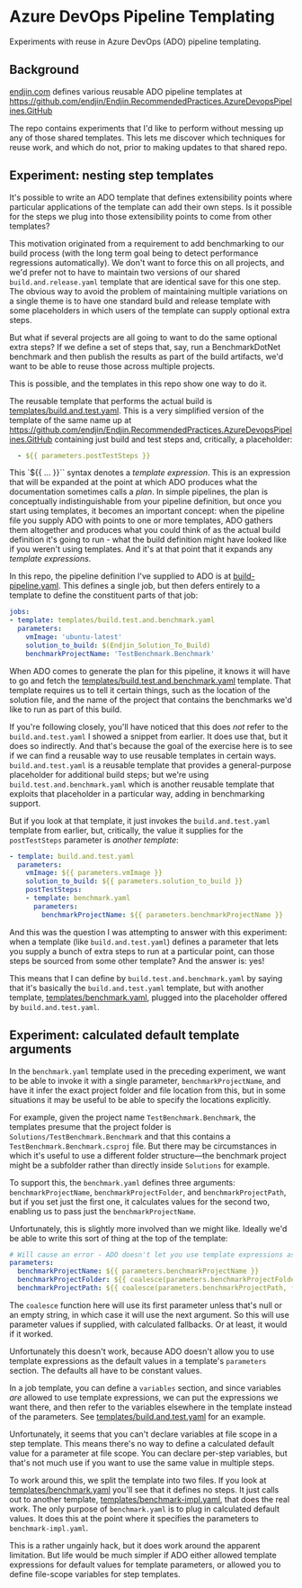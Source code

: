 # Azure DevOps Pipeline Templating

Experiments with reuse in Azure DevOps (ADO) pipeline templating.

## Background

[endjin.com](https://endjin.com) defines various reusable ADO pipeline templates at https://github.com/endjin/Endjin.RecommendedPractices.AzureDevopsPipelines.GitHub

The repo contains experiments that I'd like to perform without messing up any of those shared templates. This lets me discover which techniques for reuse work, and which do not, prior to making updates to that shared repo.

## Experiment: nesting step templates

It's possible to write an ADO template that defines extensibility points where particular applications of the template can add their own steps.
Is it possible for the steps we plug into those extensibility points to come from other templates?

This motivation originated from a requirement to add benchmarking to our build process (with the long term goal being to detect
performance regressions automatically). We don't want to force this on all projects, and we'd prefer not to have to maintain two versions
of our shared `build.and.release.yaml` template that are identical save for this one step. The obvious way to avoid the problem of
maintaining multiple variations on a single theme is to have one standard build and release template with some placeholders in
which users of the template can supply optional extra steps.

But what if several projects are all going to want to do the same optional extra steps? If we define a set of steps that, say, run a
BenchmarkDotNet benchmark and then publish the results as part of the build artifacts, we'd want to be able to reuse those across
multiple projects.

This is possible, and the templates in this repo show one way to do it.

The reusable template that performs the actual build is [templates/build.and.test.yaml](../master/templates/build.and.test.yaml). This is a very simplified
version of the template of the same name up at https://github.com/endjin/Endjin.RecommendedPractices.AzureDevopsPipelines.GitHub containing
just build and test steps and, critically, a placeholder:

``` yaml
  - ${{ parameters.postTestSteps }}
```

This `${{ ... }}`` syntax denotes a _template expression_. This is an expression that will be expanded at the point at which ADO produces
what the documentation sometimes calls a _plan_. In simple pipelines, the plan is conceptually indistinguishable from your pipeline
definition, but once you start using templates, it becomes an important concept: when the pipeline file you supply ADO with points to
one or more templates, ADO gathers them altogether and produces what you could think of as the actual build definition it's going to
run - what the build definition might have looked like if you weren't using templates. And it's at that point that it expands any
_template expressions_.

In this repo, the pipeline definition I've supplied to ADO is at [build-pipeline.yaml](../master/build-pipeline.yaml). This defines
a single job, but then defers entirely to a template to define the constituent parts of that job:

``` yaml
jobs:
- template: templates/build.test.and.benchmark.yaml
  parameters:
    vmImage: 'ubuntu-latest'
    solution_to_build: $(Endjin_Solution_To_Build)
    benchmarkProjectName: 'TestBenchmark.Benchmark'
```

When ADO comes to generate the plan for this pipeline, it knows it will have to go and fetch the
[templates/build.test.and.benchmark.yaml](../master/templates/build.test.and.benchmark.yaml) template. That template requires us to tell it
certain things, such as the location of the solution file, and the name of the project that contains the benchmarks we'd like
to run as part of this build.

If you're following closely, you'll have noticed that this does _not_ refer to the `build.and.test.yaml` I showed a snippet from
earlier. It does use that, but it does so indirectly. And that's because the goal of the exercise here is to see if we can find
a reusable way to use reusable templates in certain ways. `build.and.test.yaml` is a reusable template that provides a general-purpose
placeholder for additional build steps; but we're using `build.test.and.benchmark.yaml` which is another reusable template that exploits
that placeholder in a particular way, adding in benchmarking support.

But if you look at that template, it just invokes the `build.and.test.yaml` template from earlier, but, critically, the value it supplies
for the `postTestSteps` parameter is *another template*:

``` yaml
- template: build.and.test.yaml
  parameters:
    vmImage: ${{ parameters.vmImage }}
    solution_to_build: ${{ parameters.solution_to_build }}
    postTestSteps:
    - template: benchmark.yaml
      parameters:
        benchmarkProjectName: ${{ parameters.benchmarkProjectName }}
```

And this was the question I was attempting to answer with this experiment: when a template (like `build.and.test.yaml`) defines a
parameter that lets you supply a bunch of extra steps to run at a particular point, can those steps be sourced from some other
template? And the answer is: yes!

This means that I can define by `build.test.and.benchmark.yaml` by saying that it's basically the `build.and.test.yaml` template,
but with another template, [templates/benchmark.yaml](../master/templates/benchmark.yaml), plugged into the placeholder
offered by `build.and.test.yaml`.

## Experiment: calculated default template arguments

In the `benchmark.yaml` template used in the preceding experiment, we want to be able to invoke it with a single parameter, `benchmarkProjectName`, and have it infer the exact project folder and file location from this, but in some situations it may be useful to be able to specify the locations explicitly.

For example, given the project name `TestBenchmark.Benchmark`, the templates presume that the project folder is `Solutions/TestBenchmark.Benchmark` and that this contains a `TestBenchmark.Benchmark.csproj` file. But there may be circumstances in which it's useful to use a different folder structure—the benchmark project might be a subfolder rather than directly inside `Solutions` for example.

To support this, the `benchmark.yaml` defines three arguments: `benchmarkProjectName`, `benchmarkProjectFolder`, and `benchmarkProjectPath`, but if you set just the first one, it calculates values for the second two, enabling us to pass just the `benchmarkProjectName`.

Unfortunately, this is slightly more involved than we might like. Ideally we'd be able to write this sort of thing at the top of the template:

``` yaml
# Will cause an error - ADO doesn't let you use template expressions as parameter defaults
parameters:
  benchmarkProjectName: ${{ parameters.benchmarkProjectName }}
  benchmarkProjectFolder: ${{ coalesce(parameters.benchmarkProjectFolder, format('$(Build.SourcesDirectory)/Solutions/{0}', parameters.benchmarkProjectName)) }}
  benchmarkProjectPath: ${{ coalesce(parameters.benchmarkProjectPath, format('{0}/{1}.csproj', coalesce(parameters.benchmarkProjectFolder, format('$(Build.SourcesDirectory)/Solutions/{0}', parameters.benchmarkProjectName)), parameters.benchmarkProjectName)) }}
```

The `coalesce` function here will use its first parameter unless that's null or an empty string, in which case it will use the next argument. So this will use parameter values if supplied, with calculated fallbacks. Or at least, it would if it worked.

Unfortunately this doesn't work, because ADO doesn't allow you to use template expressions as the default values in a template's `parameters` section. The defaults all have to be constant values.

In a job template, you can define a `variables` section, and since variables _are_ allowed to use template expressions, we can put the expressions we want there, and then refer to the variables elsewhere in the template instead of the parameters. See [templates/build.and.test.yaml](../master/templates/build.and.test.yaml#L11) for an example.

Unfortunately, it seems that you can't declare variables at file scope in a step template. This means there's no way to define a calculated default value for a parameter at file scope. You can declare per-step variables, but that's not much use if you want to use the same value in multiple steps.

To work around this, we split the template into two files. If you look at [templates/benchmark.yaml](../master/templates/benchmark.yaml)
you'll see that it defines no steps. It just calls out to another template, [templates/benchmark-impl.yaml](../master/templates/benchmark-impl.yaml), that does the real work.
The only purpose of `benchmark.yaml` is to plug in calculated default values. It does this at the point where it specifies the parameters to `benchmark-impl.yaml`.

This is a rather ungainly hack, but it does work around the apparent limitation. But life would be much simpler if ADO either allowed template expressions for default values for template parameters, or allowed you to define file-scope variables for step templates.
